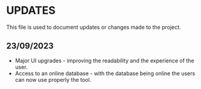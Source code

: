 # UPDATES

This file is used to document updates or changes made to the project.

## 23/09/2023

- Major UI upgrades - improving the readability and the experience of the user.
- Access to an online database - with the database being online the users can now use properly the tool. 




